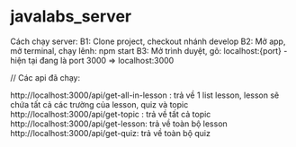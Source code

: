 # javalabs_server
Cách chạy server:
B1: Clone project, checkout nhánh develop
B2: Mở app, mở terminal, chạy lênh: npm start
B3: Mở trình duyệt, gõ: localhost:{port}  - hiện tại đang là port 3000 => localhost:3000


// Các api đã chạy:

http://localhost:3000/api/get-all-in-lesson : trả về 1 list lesson, lesson sẽ chứa tất cả các trường của lesson, quiz và topic
http://localhost:3000/api/get-topic : trả về tất cả topic
http://localhost:3000/api/get-lesson: trả về toàn bộ lesson
http://localhost:3000/api/get-quiz: trả về toàn bộ quiz

